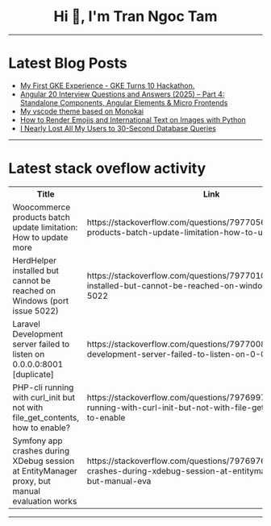 <h1 align="center">Hi 👋, I'm Tran Ngoc Tam</h1>

---

# Latest Blog Posts 
<!-- BLOG-POST-LIST:START -->
- [My First GKE Experience - GKE Turns 10 Hackathon.](https://dev.to/jerrod_kim_3809262f7f2543/my-first-gke-experience-gke-turns-10-hackathon-1m9f)
- [Angular 20 Interview Questions and Answers &lpar;2025&rpar; – Part 4: Standalone Components, Angular Elements &amp; Micro Frontends](https://dev.to/paaarth/angular-20-interview-questions-and-answers-2025-part-4-standalone-components-angular-elements-458g)
- [My vscode theme based on Monokai](https://dev.to/adriantaf/my-vscode-theme-based-on-monokai-19b2)
- [How to Render Emojis and International Text on Images with Python](https://dev.to/francozanardi/how-to-render-emojis-and-international-text-on-images-with-python-31ok)
- [I Nearly Lost All My Users to 30-Second Database Queries](https://dev.to/asadk/how-i-fixed-my-analytics-database-before-it-killed-my-side-project-33ff)
<!-- BLOG-POST-LIST:END -->

---

# Latest stack oveflow activity
<table>
  <tr><th>Title</th><th>Link</th></tr>
  <!-- STACKOVERFLOW:START --><tr><td>Woocommerce products batch update limitation: How to update more</td><td>https://stackoverflow.com/questions/79770560/woocommerce-products-batch-update-limitation-how-to-update-more</td></tr><tr><td>HerdHelper installed but cannot be reached on Windows &lpar;port issue 5022&rpar;</td><td>https://stackoverflow.com/questions/79770100/herdhelper-installed-but-cannot-be-reached-on-windows-port-issue-5022</td></tr><tr><td>Laravel Development server failed to listen on 0.0.0.0:8001 [duplicate]</td><td>https://stackoverflow.com/questions/79770081/laravel-development-server-failed-to-listen-on-0-0-0-08001</td></tr><tr><td>PHP-cli running with curl_init but not with file_get_contents, how to enable?</td><td>https://stackoverflow.com/questions/79769978/php-cli-running-with-curl-init-but-not-with-file-get-contents-how-to-enable</td></tr><tr><td>Symfony app crashes during XDebug session at EntityManager proxy, but manual evaluation works</td><td>https://stackoverflow.com/questions/79769765/symfony-app-crashes-during-xdebug-session-at-entitymanager-proxy-but-manual-eva</td></tr><!-- STACKOVERFLOW:END -->
</table>

---


